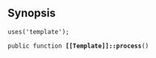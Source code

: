 ## Synopsis

<code>uses('template');</code>

<code>public function <b>[[Template]]::process</b>()</code>

